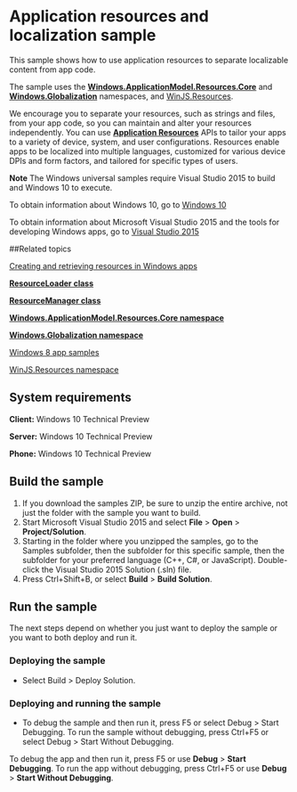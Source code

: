 ﻿<!---
  category: GlobalizationAndLocalization
--->

# Application resources and localization sample

This sample shows how to use application resources to separate localizable content from app code.

The sample uses the [**Windows.ApplicationModel.Resources.Core**](http://msdn.microsoft.com/library/windows/apps/br225039) and [**Windows.Globalization**](http://msdn.microsoft.com/library/windows/apps/br206813) namespaces, and [WinJS.Resources](http://msdn.microsoft.com/library/windows/apps/br229779).

We encourage you to separate your resources, such as strings and files, from your app code, so you can maintain and alter your resources independently. You can use [**Application Resources**](http://msdn.microsoft.com/library/windows/apps/br225039) APIs to tailor your apps to a variety of device, system, and user configurations. Resources enable apps to be localized into multiple languages, customized for various device DPIs and form factors, and tailored for specific types of users.

**Note** The Windows universal samples require Visual Studio 2015 to build and Windows 10 to execute.
 
To obtain information about Windows 10, go to [Windows 10](http://go.microsoft.com/fwlink/?LinkID=532421)

To obtain information about Microsoft Visual Studio 2015 and the tools for developing Windows apps, go to [Visual Studio 2015](http://go.microsoft.com/fwlink/?LinkID=532422)

##Related topics

[Creating and retrieving resources in Windows apps](http://go.microsoft.com/fwlink/p/?linkid=251463)

[**ResourceLoader class**](http://msdn.microsoft.com/library/windows/apps/br206014)

[**ResourceManager class**](http://msdn.microsoft.com/library/windows/apps/br206078)

[**Windows.ApplicationModel.Resources.Core namespace**](http://msdn.microsoft.com/library/windows/apps/br225039)

[**Windows.Globalization namespace**](http://msdn.microsoft.com/library/windows/apps/br206813)

[Windows 8 app samples](http://go.microsoft.com/fwlink/p/?LinkID=227694)

[WinJS.Resources namespace](http://msdn.microsoft.com/library/windows/apps/br229779)

## System requirements

**Client:** Windows 10 Technical Preview

**Server:** Windows 10 Technical Preview

**Phone:** Windows 10 Technical Preview

## Build the sample

1. If you download the samples ZIP, be sure to unzip the entire archive, not just the folder with the sample you want to build. 
2. Start Microsoft Visual Studio 2015 and select **File** \> **Open** \> **Project/Solution**.
3. Starting in the folder where you unzipped the samples, go to the Samples subfolder, then the subfolder for this specific sample, then the subfolder for your preferred language (C++, C#, or JavaScript). Double-click the Visual Studio 2015 Solution (.sln) file.
4. Press Ctrl+Shift+B, or select **Build** \> **Build Solution**.

## Run the sample

The next steps depend on whether you just want to deploy the sample or you want to both deploy and run it.

### Deploying the sample

- Select Build > Deploy Solution. 

### Deploying and running the sample

- To debug the sample and then run it, press F5 or select Debug >  Start Debugging. To run the sample without debugging, press Ctrl+F5 or select Debug > Start Without Debugging. 


To debug the app and then run it, press F5 or use **Debug** \> **Start Debugging**. To run the app without debugging, press Ctrl+F5 or use **Debug** \> **Start Without Debugging**.

